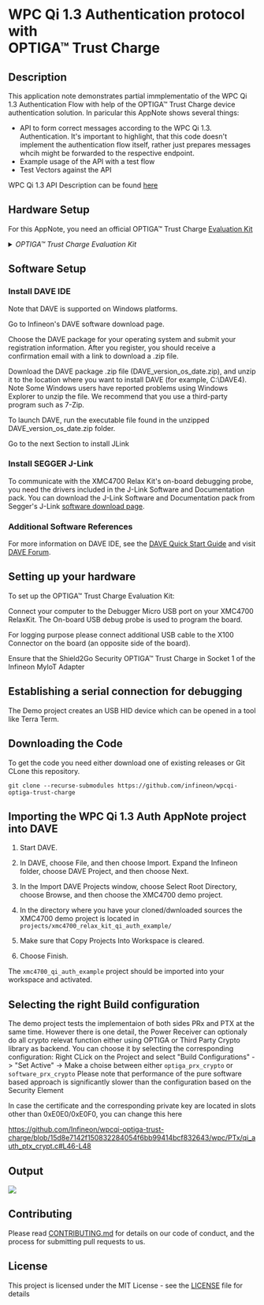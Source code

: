 # WPC Qi 1.3 Authentication protocol with</br> OPTIGA&trade; Trust Charge

## Description

This application note demonstrates partial immplementatio of the WPC Qi 1.3 Authentication Flow with help of the OPTIGA&trade; Trust Charge device authentication solution.
In paricular this AppNote shows several things:
* API to form correct messages according to the WPC Qi 1.3. Authentication. It's important to highlight, that this code doesn't implement the authentication flow itself, rather just prepares messages whcih might be forwarded to the respective endpoint.
* Example usage of the API with a test flow
* Test Vectors against the API

WPC Qi 1.3 API Description can be found [here](WPC-Qi-Authentication-API.md)

## Hardware Setup

For this AppNote, you need an official OPTIGA&trade; Trust Charge [Evaluation Kit](https://www.infineon.com/cms/en/product/evaluation-boards/optiga-trust-ch-eval-kit/)

<details> 
 <summary><em> OPTIGA&trade; Trust Charge Evaluation Kit </em></summary>
 <img src="https://www.infineon.com/export/sites/default/_images/product/security-smart-card-solutions/OPTIGA-Trust-Charge-Board.png_1681483313.png">
</details>

## Software Setup

### Install DAVE IDE

Note that DAVE is supported on Windows platforms.

Go to Infineon's DAVE software download page.

Choose the DAVE package for your operating system and submit your registration information. After you register, you should receive a confirmation email with a link to download a .zip file.

Download the DAVE package .zip file (DAVE_version_os_date.zip), and unzip it to the location where you want to install DAVE (for example, C:\DAVE4). Note
Some Windows users have reported problems using Windows Explorer to unzip the file. We recommend that you use a third-party program such as 7-Zip.

To launch DAVE, run the executable file found in the unzipped DAVE_version_os_date.zip folder.

Go to the next Section to install JLink

### Install SEGGER J-Link

To communicate with the XMC4700 Relax Kit's on-board debugging probe, you need the drivers included in the J-Link Software and Documentation pack. You can download the J-Link Software and Documentation pack from Segger's J-Link [software download page](https://www.segger.com/downloads/jlink/#J-LinkSoftwareAndDocumentationPack).

### Additional Software References

For more information on DAVE IDE, see the [DAVE Quick Start Guide](https://www.infineon.com/dgdl/Infineon-DAVE_Quick_Start-GS-v02_00-EN.pdf) and visit [DAVE Forum](https://www.infineonforums.com/threads/6212-Install-DAVE%C2%99-IDE-for-XMC%C2%99-microcontrollers).

##  Setting up your hardware

To set up the OPTIGA&trade; Trust Charge Evaluation Kit:

Connect your computer to the Debugger Micro USB port on your XMC4700 RelaxKit. The On-board USB debug probe is used to program the board.

For logging purpose please connect additional USB cable to the X100 Connector on the board (an opposite side of the board).

Ensure that the Shield2Go Security OPTIGA™ Trust Charge in Socket 1 of the Infineon MyIoT Adapter

## Establishing a serial connection for debugging

The Demo project creates an USB HID device which can be opened in a tool like Terra Term.

## Downloading the Code

To get the code you need either download one of existing releases or Git CLone this repository.

`git clone --recurse-submodules https://github.com/infineon/wpcqi-optiga-trust-charge`

## Importing the WPC Qi 1.3 Auth AppNote project into DAVE

1. Start DAVE.

2. In DAVE, choose File, and then choose Import. Expand the Infineon folder, choose DAVE Project, and then choose Next.

3. In the Import DAVE Projects window, choose Select Root Directory, choose Browse, and then choose the XMC4700 demo project.

4. In the directory where you have your cloned/dwnloaded sources the XMC4700 demo project is located in `projects/xmc4700_relax_kit_qi_auth_example/`

5. Make sure that Copy Projects Into Workspace is cleared.

6. Choose Finish.

The `xmc4700_qi_auth_example` project should be imported into your workspace and activated.

## Selecting the right Build configuration

The demo project tests the implementaion of both sides PRx and PTX at the same time. However there is one detail, the Power Receiver can optionaly do all crypto relevat function either using OPTIGA or Third Party Crypto library as backend. You can choose it by selecting the corresponding configuration: Right CLick on the Project and select "Build Configurations" -> "Set Active" -> Make a choise between either `optiga_prx_crypto` or `software_prx_crypto`
Please note that performance of the pure software based approach is significantly slower than the configuration based on the Security Element

In case the certificate and the corresponding private key are located in slots other than 0xE0E0/0xE0F0, you can change this here

https://github.com/Infineon/wpcqi-optiga-trust-charge/blob/15d8e7142f150832284054f6bb99414bcf832643/wpc/PTx/qi_auth_ptx_crypt.c#L46-L48

## Output

![](https://github.com/Infineon/Assets/raw/master/Pictures/optiga_trust_charge_wpcqi.png)


## Contributing

Please read [CONTRIBUTING.md](CONTRIBUTING.md) for details on our code of conduct, and the process for submitting pull requests to us.

## License
This project is licensed under the MIT License - see the [LICENSE](LICENSE) file for details
